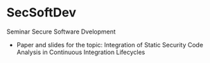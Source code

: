 # SecSoftDev
Seminar Secure Software Dvelopment

- Paper and slides for the topic: Integration of Static Security Code Analysis
in Continuous Integration Lifecycles 
